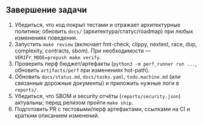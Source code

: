 ## Завершение задачи
1. Убедиться, что код покрыт тестами и отражает архитектурные политики; обновить `docs/` (архитектура/статус/roadmap) при любых изменениях поведения.
2. Запустить `make review` (включает fmt-check, clippy, nextest, race, dup, complexity, contracts, sbom). При необходимости — `VERIFY_MODE=prepush make verify`.
3. Проверить перф бюджет/артефакты (`python3 -m perf_runner run ...`, обновить `artifacts/perf` при изменениях hot-path).
4. Обновить `docs/status.md`, `docs/tasks.yaml`, `todo.machine.md` (или связанные дорожные документы) и приложить нужные логи в `reports/`.
5. Убедиться, что SBOM и security отчёты (`reports/security.json`) актуальны; перед релизом пройти `make ship`.
6. Подготовить PR с тестовыми/перф артефактами, ссылками на CI и кратким описанием изменений.
